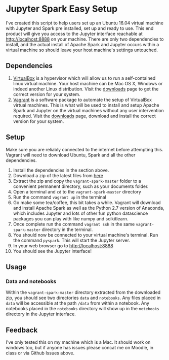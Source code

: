 # Jupyter Spark Easy Setup

I've created this script to help users set up an Ubuntu 16.04 virtual machine with Jupyter and Spark pre installed, set up and ready to use. This end product will give you access to the Jupyter interface reachable at [http://localhost:8888](http://localhost:8888) on your machine. There are only two dependencies to install, and the actual install of Apache Spark and Jupyter occurs within a virtual machine so should leave your host machine's settings untouched.

## Dependencies
1. [VirtualBox](https://www.virtualbox.org) is a hypervisor which will allow us to run a self-contained linux virtual machine. Your host machine can be Mac OS X, Windows or indeed another Linux distribution. Visit the [downloads](https://www.virtualbox.org/wiki/Downloads) page to get the correct version for your system.
2. [Vagrant](http://www.vagrantup.com) is a software package to automate the setup of VirtualBox virtual machines. This is what will be used to install and setup Apache Spark and Jupyter on the virtual machines without any user intervention required. Visit the [downloads](https://www.vagrantup.com/downloads.html) page, download and install the correct version for your system.

## Setup
Make sure you are reliably connected to the internet before attempting this. Vagrant will need to download Ubuntu, Spark and all the other dependencies.

1.  Install the dependencies in the section above.
2.  Download a zip of the latest files from [here](https://github.com/ragnarula/vagrant-spark/archive/master.zip)
3.  Extract the zip and copy the ```vagrant-spark-master``` folder to a convenient permanent directory, such as your documents folder.
4.  Open a terminal and ```cd``` to the ```vagrant-spark-master``` directory
5.  Run the command ```vagrant up``` in the terminal
6.  Go make some tea/coffee, this bit takes a while. Vagrant will download and install Apache Spark as well as the Python 2.7 version of Anaconda, which includes Jupyter and lots of other fun python datascience packages you can play with like numpy and scikitlearn.
7.  Once complete run the command ```vagrant ssh``` in the same ```vagrant-spark-master``` directory in the terminal.
8.  You should now be connected to your virtual machine's terminal. Run the command ```pyspark```. This will start the Jupyter server.
9.  In your web browser go to [http://localhost:8888](http://localhost:8888)
10. You should see the Jupyter interface!

## Usage

### Data and notebooks
Within the ```vagrant-spark-master``` directory extracted from the downloaded zip, you should see two directories ```data``` and ```notebooks```. Any files placed in ```data``` will be accessible at the path ```/data``` from within a notebook. Any notebooks placed in the ```notebooks``` directory will show up in the ```notebooks``` directory in the Jupyter interface.

## Feedback
I've only tested this on my machine which is a Mac. It should work on windows too, but if anyone has issues please concat me on Moodle, in class or via Github Issues above.
